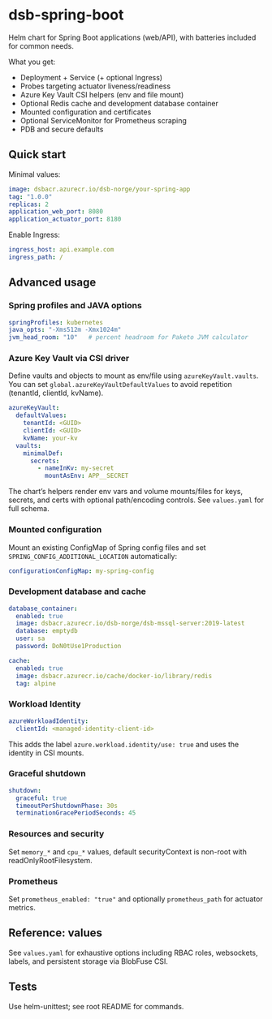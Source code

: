# dsb-spring-boot

Helm chart for Spring Boot applications (web/API), with batteries included for common needs.

What you get:
- Deployment + Service (+ optional Ingress)
- Probes targeting actuator liveness/readiness
- Azure Key Vault CSI helpers (env and file mount)
- Optional Redis cache and development database container
- Mounted configuration and certificates
- Optional ServiceMonitor for Prometheus scraping
- PDB and secure defaults

## Quick start

Minimal values:

```yaml
image: dsbacr.azurecr.io/dsb-norge/your-spring-app
tag: "1.0.0"
replicas: 2
application_web_port: 8080
application_actuator_port: 8180
```

Enable Ingress:

```yaml
ingress_host: api.example.com
ingress_path: /
```

## Advanced usage

### Spring profiles and JAVA options

```yaml
springProfiles: kubernetes
java_opts: "-Xms512m -Xmx1024m"
jvm_head_room: "10"   # percent headroom for Paketo JVM calculator
```

### Azure Key Vault via CSI driver
Define vaults and objects to mount as env/file using `azureKeyVault.vaults`.
You can set `global.azureKeyVaultDefaultValues` to avoid repetition (tenantId, clientId, kvName).

```yaml
azureKeyVault:
  defaultValues:
    tenantId: <GUID>
    clientId: <GUID>
    kvName: your-kv
  vaults:
    minimalDef:
      secrets:
        - nameInKv: my-secret
          mountAsEnv: APP__SECRET
```

The chart’s helpers render env vars and volume mounts/files for keys, secrets, and certs with optional path/encoding controls. See `values.yaml` for full schema.

### Mounted configuration
Mount an existing ConfigMap of Spring config files and set `SPRING_CONFIG_ADDITIONAL_LOCATION` automatically:

```yaml
configurationConfigMap: my-spring-config
```

### Development database and cache

```yaml
database_container:
  enabled: true
  image: dsbacr.azurecr.io/dsb-norge/dsb-mssql-server:2019-latest
  database: emptydb
  user: sa
  password: DoN0tUse1Production

cache:
  enabled: true
  image: dsbacr.azurecr.io/cache/docker-io/library/redis
  tag: alpine
```

### Workload Identity

```yaml
azureWorkloadIdentity:
  clientId: <managed-identity-client-id>
```

This adds the label `azure.workload.identity/use: true` and uses the identity in CSI mounts.

### Graceful shutdown

```yaml
shutdown:
  graceful: true
  timeoutPerShutdownPhase: 30s
  terminationGracePeriodSeconds: 45
```

### Resources and security
Set `memory_*` and `cpu_*` values, default securityContext is non-root with readOnlyRootFilesystem.

### Prometheus
Set `prometheus_enabled: "true"` and optionally `prometheus_path` for actuator metrics.

## Reference: values
See `values.yaml` for exhaustive options including RBAC roles, websockets, labels, and persistent storage via BlobFuse CSI.

## Tests
Use helm-unittest; see root README for commands.
